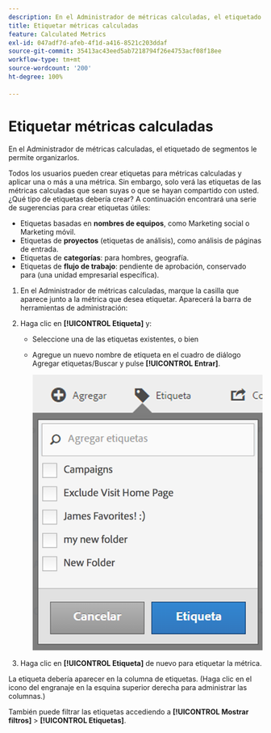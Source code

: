 ```yaml
---
description: En el Administrador de métricas calculadas, el etiquetado de segmentos le permite organizarlos.
title: Etiquetar métricas calculadas
feature: Calculated Metrics
exl-id: 047adf7d-afeb-4f1d-a416-8521c203ddaf
source-git-commit: 35413ac43eed5ab7218794f26e4753acf08f18ee
workflow-type: tm+mt
source-wordcount: '200'
ht-degree: 100%

---
```


# Etiquetar métricas calculadas

En el Administrador de métricas calculadas, el etiquetado de segmentos le permite organizarlos.

Todos los usuarios pueden crear etiquetas para métricas calculadas y aplicar una o más a una métrica. Sin embargo, solo verá las etiquetas de las métricas calculadas que sean suyas o que se hayan compartido con usted. ¿Qué tipo de etiquetas debería crear? A continuación encontrará una serie de sugerencias para crear etiquetas útiles:

* Etiquetas basadas en **nombres de equipos**, como Marketing social o Marketing móvil.
* Etiquetas de **proyectos** (etiquetas de análisis), como análisis de páginas de entrada.
* Etiquetas de **categorías**: para hombres, geografía.
* Etiquetas de **flujo de trabajo**: pendiente de aprobación, conservado para (una unidad empresarial específica).

1. En el Administrador de métricas calculadas, marque la casilla que aparece junto a la métrica que desea etiquetar. Aparecerá la barra de herramientas de administración:
1. Haga clic en **[!UICONTROL Etiqueta]** y:

   * Seleccione una de las etiquetas existentes, o bien
   * Agregue un nuevo nombre de etiqueta en el cuadro de diálogo Agregar etiquetas/Buscar y pulse **[!UICONTROL Entrar]**.

      ![](assets/cm_add_tags.png)

1. Haga clic en **[!UICONTROL Etiqueta]** de nuevo para etiquetar la métrica.

La etiqueta debería aparecer en la columna de etiquetas. (Haga clic en el icono del engranaje en la esquina superior derecha para administrar las columnas.)

También puede filtrar las etiquetas accediendo a **[!UICONTROL Mostrar filtros]** > **[!UICONTROL Etiquetas]**.
